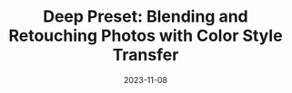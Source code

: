 ---
layout: seminar-post
title: "Deep Preset: Blending and Retouching Photos with Color Style Transfer"
subtitle: 
categories: Computer Vision
tags: [Style Transfer, CV]
date: 2023-11-08
pdf_url: 'https://drive.google.com/file/d/1o3k5vJmVBResIVnV_zphFroR00k0mBne/preview'
---